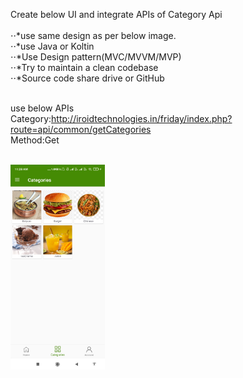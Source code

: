
Create below UI and integrate APIs of Category Api  <br /> <br />
⋅⋅*use same design as per below image. <br />
⋅⋅*use Java or Koltin  <br />
⋅⋅*Use Design pattern(MVC/MVVM/MVP) <br />
⋅⋅*Try to maintain a clean codebase <br />
⋅⋅*Source code share drive or GitHub <br /> <br />

use below APIs <br />
Category:http://iroidtechnologies.in/friday/index.php?route=api/common/getCategories <br />
Method:Get <br /><br />


<img src="https://github.com/shameemathinhal/AndroidFresherMachineTest/blob/main/Screenshot_2020-12-03-11-28-05-838_com.example.friday.jpg" width="30%"></img>
